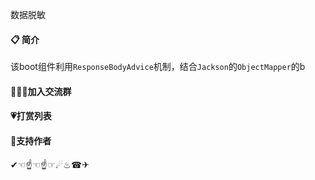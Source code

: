 数据脱敏

#### 📋 简介

该boot组件利用<code>ResponseBodyAdvice</code>机制，结合<code>Jackson</code>的<code>ObjectMapper</code>的b

#### 👩‍👦‍👦加入交流群

#### 💗打赏列表

#### 💪支持作者

✔☜☝☜☝☞☄♨☎✈




